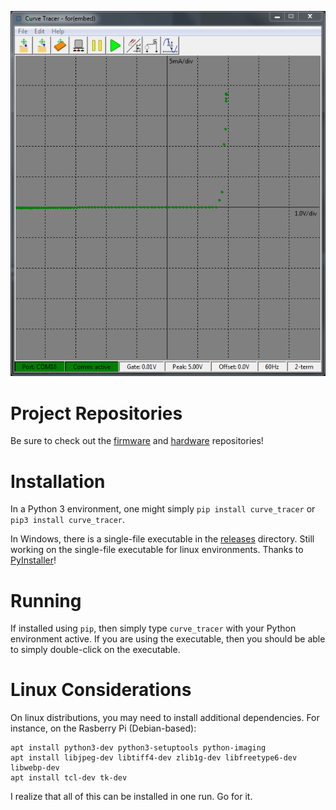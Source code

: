 ![Curve Tracer Screenshot](img/screenshot-diode.png)

# Project Repositories

Be sure to check out the [firmware](https://github.com/slightlynybbled/curve_tracer_firmware) and 
[hardware](https://github.com/slightlynybbled/curve_tracer_hardware) repositories!

# Installation

In a Python 3 environment, one might simply `pip install curve_tracer` or `pip3 install curve_tracer`.

In Windows, there is a single-file executable in the [releases](https://github.com/slightlynybbled/curve_tracer_gui/releases)
directory.  Still working on the single-file executable for linux environments.  Thanks to [PyInstaller](http://www.pyinstaller.org/)!

# Running

If installed using `pip`, then simply type `curve_tracer` with your Python environment active.  If you 
are using the executable, then you should be able to simply double-click on the executable.

# Linux Considerations

On linux distributions, you may need to install additional dependencies.  For
instance, on the Rasberry Pi (Debian-based):

    apt install python3-dev python3-setuptools python-imaging
    apt install libjpeg-dev libtiff4-dev zlib1g-dev libfreetype6-dev libwebp-dev
    apt install tcl-dev tk-dev
    
I realize that all of this can be installed in one run.  Go for it.

